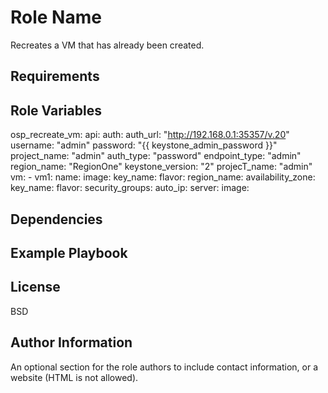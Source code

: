 Role Name
=========

Recreates a VM that has already been created.

Requirements
------------


Role Variables
--------------
osp_recreate_vm:
  api:
    auth:
      auth_url: "http://192.168.0.1:35357/v.20"
      username: "admin"
      password: "{{ keystone_admin_password }}"
      project_name: "admin"
    auth_type: "password"
    endpoint_type: "admin"
    region_name: "RegionOne"
    keystone_version: "2"
    projecT_name: "admin"
  vm:
    - vm1:
        name:
        image:
        key_name:
        flavor:
        region_name:
        availability_zone:
        key_name:
        flavor:
        security_groups:
        auto_ip:
        server:
        image:                             

Dependencies
------------


Example Playbook
----------------


License
-------

BSD

Author Information
------------------

An optional section for the role authors to include contact information, or a website (HTML is not allowed).
